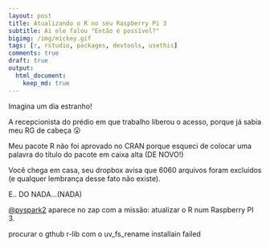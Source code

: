 ```yaml
---
layout: post
title: Atualizando o R no seu Raspberry Pi 3
subtitle: Ai ele falou "Então é possível?"
bigimg: /img/mickey.gif
tags: [r, rstudio, packages, devtools, usethis]
comments: true
draft: true
output:
  html_document:
    keep_md: true
---
```


Imagina um dia estranho!

A recepcionista do prédio em que trabalho liberou o acesso, porque já sabia meu RG de cabeça 😮 

Meu pacote R não foi aprovado no CRAN porque esqueci de colocar uma palavra do título do pacote em caixa alta (DE NOVO!)

Você chega em casa, seu dropbox avisa que 6060 arquivos foram excluídos (e qualquer lembrança desse fato não existe).

E.. DO NADA...(NADA)

[@pyspark2](https://twitter.com/pyspark2) aparece no zap com a missão: atualizar o R num Raspberry PI 3.





procurar o gthub r-lib com o uv_fs_rename installain failed



<script type="text/x-mathjax-config">
MathJax.Hub.Config({
  tex2jax: {inlineMath: [['$','$'], ['\\(','\\)']]}
});
</script>

<script type="text/javascript" async
  src="https://cdn.mathjax.org/mathjax/latest/MathJax.js?config=TeX-MML-AM_CHTML">
</script>
